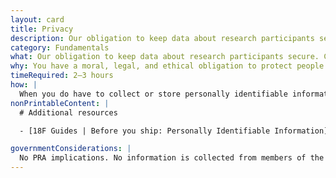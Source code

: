 ```yaml
---
layout: card
title: Privacy
description: Our obligation to keep data about research participants secure. Covered by laws like the Privacy Act, Federal Information Security Management Act and eGovernment Act.
category: Fundamentals
what: Our obligation to keep data about research participants secure. Covered by laws like the Privacy Act, Federal Information Security Management Act and eGovernment Act.
why: You have a moral, legal, and ethical obligation to protect people's privacy. Also, if people do not believe you will protect their privacy, they will be unlikely to participate in your research.
timeRequired: 2–3 hours
how: |
  When you do have to collect or store personally identifiable information, comply with all the legal requirements. Those planning usability testing should consult with their agencies' Office of General Counsel to ensure that the usability testing is carried out consistent with applicable laws and regulations. See [18F's guide on Personally Identifiable Information](https://pages.18f.gov/before-you-ship/security/pii/).
nonPrintableContent: |
  # Additional resources

  - [18F Guides | Before you ship: Personally Identifiable Information](https://pages.18f.gov/before-you-ship/security/pii/)

governmentConsiderations: |
  No PRA implications. No information is collected from members of the public.
---
```

